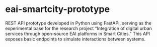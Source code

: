 # eai-smartcity-prototype
REST API prototype developed in Python using FastAPI, serving as the experimental base for the research project “Integration of digital urban services through open-source EAI platforms in Smart Cities.” This API exposes basic endpoints to simulate interactions between systems.
